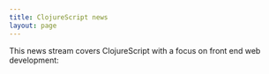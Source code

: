 ```yaml
---
title: ClojureScript news
layout: page
---
```


This news stream covers ClojureScript with a focus on front end web development:

<div id="ContentGemsWidget" style="padding: 0;"></div>

<script>
window.ContentGemsWidgetOptions = {
  feed_id: '4AYd8pMfVu0dwwxrMNYP'
}

!function(){function t(){var t=a.createElement("script");t.type="text/javascript",t.async=!0,t.src="http://assets.contentgems.com/website-widget/1.1.0/website-widget.js";var e=a.getElementsByTagName("script")[0];e.parentNode.insertBefore(t,e)}var e=window,a=document;e.attachEvent?e.attachEvent("onload",t):e.addEventListener("load",t,!1)}();
</script>
